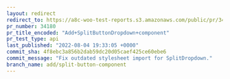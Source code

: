 ```yaml
---
layout: redirect
redirect_to: https://a8c-woo-test-reports.s3.amazonaws.com/public/pr/34180/api/index.html
pr_number: 34180
pr_title_encoded: "Add+SplitButtonDropdown+component"
pr_test_type: api
last_published: "2022-08-04 19:33:05 +0000"
commit_sha: 4f8ebc3a856b2dab59dc20d05caef425ce60ebe6
commit_message: "Fix outdated stylesheet import for SplitDropdown."
branch_name: add/split-button-component
---
```

